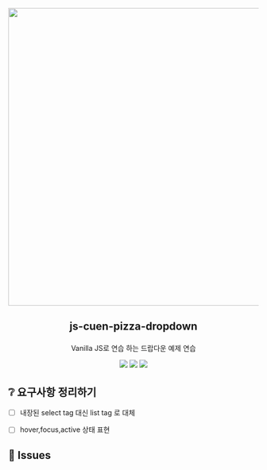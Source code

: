 

<p align='center'>
<img src="https://user-images.githubusercontent.com/107792728/224031779-8d1ce018-024b-4abe-b801-42aeb26286e0.gif" height="600px" width="540px">
</p>


## <p align='center'>js-cuen-pizza-dropdown</p>



<p align='center'>Vanilla JS로 연습 하는 드랍다운 예제 연습</p>
<p align="middle">
  <img src="https://img.shields.io/badge/language-html-red.svg?style=flat-square"/>
  <img src="https://img.shields.io/badge/language-css-blue.svg?style=flat-square"/>
  <img src="https://img.shields.io/badge/language-js-yellow.svg?style=flat-square"/>
</p>



## ❔ 요구사항 정리하기

- [ ] 내장된 select tag 대신 list tag 로 대체
- [ ] hover,focus,active 상태 표현


## 🐞 Issues







